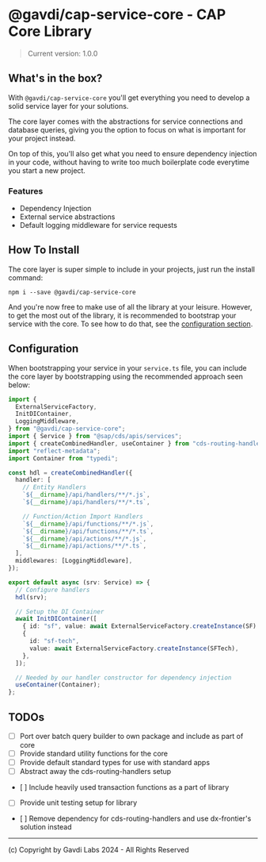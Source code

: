 # @gavdi/cap-service-core - CAP Core Library

> Current version: 1.0.0

## What's in the box?

With `@gavdi/cap-service-core` you'll get everything you need to develop a solid service layer for your solutions.

The core layer comes with the abstractions for service connections and database queries,
giving you the option to focus on what is important for your project instead.

On top of this, you'll also get what you need to ensure dependency injection in your code,
without having to write too much boilerplate code everytime you start a new project.

### Features

- Dependency Injection
- External service abstractions
- Default logging middleware for service requests

## How To Install

The core layer is super simple to include in your projects, just run the install command:

```shell
npm i --save @gavdi/cap-service-core
```

And you're now free to make use of all the library at your leisure.
However, to get the most out of the library, it is recommended to bootstrap your service with the core.
To see how to do that, see the [configuration section](##configuration).

## Configuration

When bootstrapping your service in your `service.ts` file, you can include the core layer by bootstrapping using the recommended approach seen below:

```typescript
import {
  ExternalServiceFactory,
  InitDIContainer,
  LoggingMiddleware,
} from "@gavdi/cap-service-core";
import { Service } from "@sap/cds/apis/services";
import { createCombinedHandler, useContainer } from "cds-routing-handlers";
import "reflect-metadata";
import Container from "typedi";

const hdl = createCombinedHandler({
  handler: [
    // Entity Handlers
    `${__dirname}/api/handlers/**/*.js`,
    `${__dirname}/api/handlers/**/*.ts`,

    // Function/Action Import Handlers
    `${__dirname}/api/functions/**/*.js`,
    `${__dirname}/api/functions/**/*.ts`,
    `${__dirname}/api/actions/**/*.js`,
    `${__dirname}/api/actions/**/*.ts`,
  ],
  middlewares: [LoggingMiddleware],
});

export default async (srv: Service) => {
  // Configure handlers
  hdl(srv);

  // Setup the DI Container
  await InitDIContainer([
    { id: "sf", value: await ExternalServiceFactory.createInstance(SF) },
    {
      id: "sf-tech",
      value: await ExternalServiceFactory.createInstance(SFTech),
    },
  ]);

  // Needed by our handler constructor for dependency injection
  useContainer(Container);
};
```

## TODOs

- [ ] Port over batch query builder to own package and include as part of core
- [ ] Provide standard utility functions for the core
- [ ] Provide default standard types for use with standard apps
- [ ] Abstract away the cds-routing-handlers setup
- [ ] Include heavily used transaction functions as a part of library
- [ ] Provide unit testing setup for library
- [ ] Remove dependency for cds-routing-handlers and use dx-frontier's solution instead

---

(c) Copyright by Gavdi Labs 2024 - All Rights Reserved
